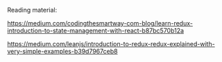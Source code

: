 Reading material:

https://medium.com/codingthesmartway-com-blog/learn-redux-introduction-to-state-management-with-react-b87bc570b12a


https://medium.com/leanjs/introduction-to-redux-redux-explained-with-very-simple-examples-b39d7967ceb8

